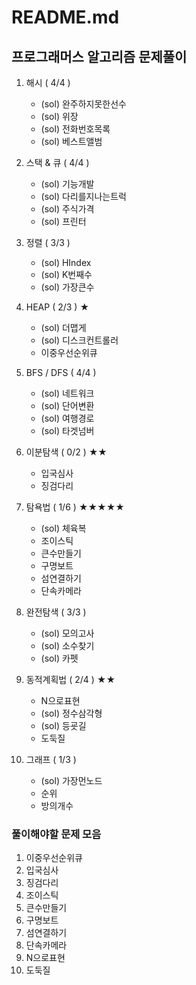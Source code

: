 # README.md

## 프로그래머스 알고리즘 문제풀이

1. 해시 ( 4/4 )
   - (sol) 완주하지못한선수
   - (sol) 위장
   - (sol) 전화번호목록
   - (sol) 베스트앨범 

2. 스택 & 큐 ( 4/4 )
    - (sol) 기능개발
    - (sol) 다리를지나는트럭
    - (sol) 주식가격
    - (sol) 프린터

3. 정렬 ( 3/3 )
   - (sol) HIndex
   - (sol) K번째수
   - (sol) 가장큰수

4. HEAP ( 2/3 ) ★
   - (sol) 더맵게
   - (sol) 디스크컨트롤러
   - 이중우선순위큐

5. BFS / DFS ( 4/4 )
   - (sol) 네트워크
   - (sol) 단어변환
   - (sol) 여행경로
   - (sol) 타겟넘버 

6. 이분탐색 ( 0/2 ) ★★
   - 입국심사
   - 징검다리 

7. 탐욕법 ( 1/6 ) ★★★★★
   - (sol) 체육복
   - 조이스틱
   - 큰수만들기
   - 구명보트
   - 섬연결하기
   - 단속카메라

8. 완전탐색 ( 3/3 )
   - (sol) 모의고사
   - (sol) 소수찾기
   - (sol) 카펫

9. 동적계획법 ( 2/4 ) ★★
   - N으로표현
   - (sol) 정수삼각형
   - (sol) 등굣길
   - 도둑질

10. 그래프 ( 1/3 )
    - (sol) 가장먼노드
    - 순위
    - 방의개수
    

###  풀이해야할 문제 모음
1. 이중우선순위큐
2. 입국심사
3. 징검다리 
4. 조이스틱
5. 큰수만들기
6. 구명보트
7. 섬연결하기
8. 단속카메라
9. N으로표현
10. 도둑질
